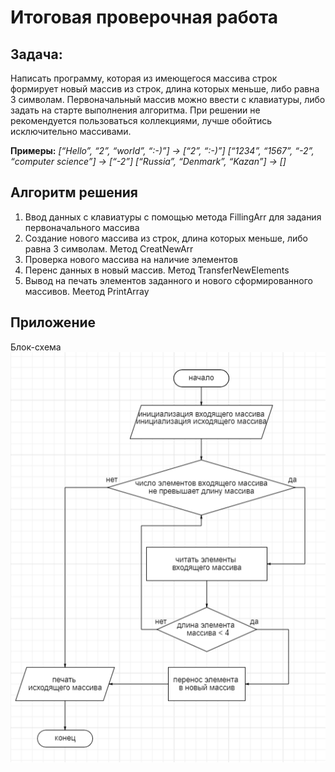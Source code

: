 # Итоговая проверочная работа

## Задача:
 Написать программу, которая из имеющегося массива строк формирует новый массив из строк, длина которых меньше, либо равна 3 символам. Первоначальный массив можно ввести с клавиатуры, либо задать на старте выполнения алгоритма. При решении не рекомендуется пользоваться коллекциями, лучше обойтись исключительно массивами.

**Примеры:**
*[“Hello”, “2”, “world”, “:-)”] → [“2”, “:-)”]
[“1234”, “1567”, “-2”, “computer science”] → [“-2”]
[“Russia”, “Denmark”, “Kazan”] → []*

## Алгоритм решения
1. Ввод данных с клавиатуры с помощью метода FillingArr для задания     первоначального массива
2. Создание нового массива из строк, длина которых меньше, либо равна 3 символам. Метод CreatNewArr
3. Проверка нового массива на наличие элементов
4. Перенс данных в новый массив. Метод TransferNewElements
5. Вывод на печать элементов заданного и нового сформированного массивов. Меетод PrintArray

## Приложение
Блок-схема
![Блок-схема](./diagram/diagramm.png)

    


